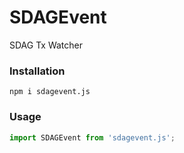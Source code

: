 # SDAGEvent

SDAG Tx Watcher

### Installation

```
npm i sdagevent.js
```

### Usage 

```javascript
import SDAGEvent from 'sdagevent.js';


```
